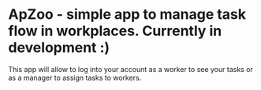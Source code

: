 # ApZoo - simple app to manage task flow in workplaces. Currently in development :)

This app will allow to log into your account as a worker to see your tasks or as a manager to assign tasks to workers.
